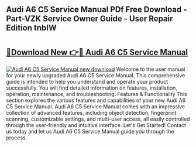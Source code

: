 ## Audi A6 C5 Service Manual PDf Free Download - Part-VZK Service Owner Guide - User Repair Edition tnbIW

# <h2><a href="http://bc24931.oget.top/?id=Audi+A6+C5+Service+Manual">🔗Download New 👉🔴 Audi A6 C5 Service Manual</a></h2>

[![Audi A6 C5 Service Manual new download](https://i.imgur.com/5g1atiW.png)](http://bc24931.oget.top/?id=Audi+A6+C5+Service+Manual)
Welcome to the user manual for your newly upgraded Audi A6 C5 Service Manual. This comprehensive guide is intended to help you understand and operate your product successfully. You will find detailed information on features, installation, operation, maintenance, and troubleshooting. Features & Functionality This section explores the various features and capabilities of your new Audi A6 C5 Service Manual. Audi A6 C5 Service Manual comes with an impressive collection of advanced features, including object detection, fingerprint scanning, customizable settings, and multi-user access, all easily controlled through the user-friendly and intuitive interface. Let's Get Started! Contact us today and let us Audi A6 C5 Service Manual guide you through the process.

